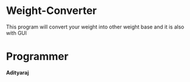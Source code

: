 # Weight-Converter
This program will convert your weight into other weight base and it is also with GUI 

# Programmer
**Adityaraj**
